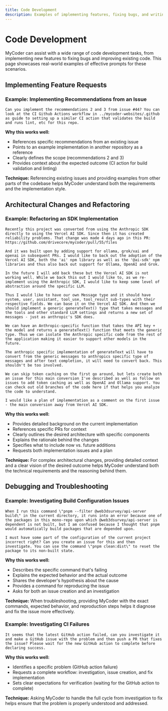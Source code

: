 ```yaml
---
title: Code Development
description: Examples of implementing features, fixing bugs, and writing tests
---
```


# Code Development

MyCoder can assist with a wide range of code development tasks, from implementing new features to fixing bugs and improving existing code. This page showcases real-world examples of effective prompts for these scenarios.

## Implementing Feature Requests

### Example: Implementing Recommendations from an Issue

```
Can you implement the recommendations 2 and 3 from issue #44? You can look at the CI Github Actions workflow in ../mycoder-websites/.github as guide to setting up a similar CI action that validates the build and runs lint, etc for this repo.
```

**Why this works well:**
- References specific recommendations from an existing issue
- Points to an example implementation in another repository as a reference
- Clearly defines the scope (recommendations 2 and 3)
- Provides context about the expected outcome (CI action for build validation and linting)

**Technique:** Referencing existing issues and providing examples from other parts of the codebase helps MyCoder understand both the requirements and the implementation style.

## Architectural Changes and Refactoring

### Example: Refactoring an SDK Implementation

```
Recently this project was converted from using the Anthropic SDK directly to using the Vercel AI SDK. Since then it has created reliability problems. That change was made 4 days ago in this PR: https://github.com/drivecore/mycoder/pull/55/files

And it was built upon by adding support for ollama, grok/xai and openai in subsequent PRs. I would like to back out the adoption of the Vercel AI SDK, both the 'ai' npm library as well as the '@ai-sdk' npm libraries and thus also back out support for Ollama, OpenAI and Grok.

In the future I will add back these but the Vercel AI SDK is not working well. While we back this out I would like to, as we re-implement using the Anthropic SDK, I would like to keep some level of abstraction around the specific LLM.

Thus I would like to have our own Message type and it should have system, user, assistant, tool_use, tool_result sub-types with their respective fields. We can base it on the Vercel AI SDK. And then we should implement a generic generateText() type that takes messages and the tools and other standard LLM settings and returns a new set of messages - just as anthropic's SDK does.

We can have an Anthropic-specific function that takes the API key + the model and returns a generateText() function that meets the generic type. Thus we can isolate the Anthropic specific code from the rest of the application making it easier to support other models in the future.

The anthropic specific implementation of generateText will have to convert from the generic messages to anthropics specific type of messages and after text completion, it will need to convert back. This shouldn't be too involved.

We can skip token caching on the first go around, but lets create both an issue for this main conversion I've described as well as follow on issues to add token caching as well as OpenAI and Ollama support. You can check out old branches of the code here if that helps you analyze the code to understand.

I would like a plan of implementation as a comment on the first issue - the main conversion away from Vercel AI SDK.
```

**Why this works well:**
- Provides detailed background on the current implementation
- References specific PRs for context
- Clearly outlines the desired architecture with specific components
- Explains the rationale behind the changes
- Specifies what to include now vs. future additions
- Requests both implementation issues and a plan

**Technique:** For complex architectural changes, providing detailed context and a clear vision of the desired outcome helps MyCoder understand both the technical requirements and the reasoning behind them.

## Debugging and Troubleshooting

### Example: Investigating Build Configuration Issues

```
When I run this command \"pnpm --filter @web3dsurvey/api-server build\" in the current directory, it runs into an error because one of the packages in this mono-repo upon which @web3dsurvey/api-server is dependent is not built, but I am confused because I thought that pnpm would automatically build packages that are depended upon.

I must have some part of the configuration of the current project incorrect right? Can you create an issue for this and then investigate. You can use the command \"pnpm clean:dist\" to reset the package to its non-built state.
```

**Why this works well:**
- Describes the specific command that's failing
- Explains the expected behavior and the actual outcome
- Shares the developer's hypothesis about the cause
- Provides a command for reproducing the issue
- Asks for both an issue creation and an investigation

**Technique:** When troubleshooting, providing MyCoder with the exact commands, expected behavior, and reproduction steps helps it diagnose and fix the issue more effectively.

### Example: Investigating CI Failures

```
It seems that the latest GitHub action failed, can you investigate it and make a GitHub issue with the problem and then push a PR that fixes the issue? Please wait for the new GitHub action to complete before declaring success.
```

**Why this works well:**
- Identifies a specific problem (GitHub action failure)
- Requests a complete workflow: investigation, issue creation, and fix implementation
- Sets clear expectations for verification (waiting for the GitHub action to complete)

**Technique:** Asking MyCoder to handle the full cycle from investigation to fix helps ensure that the problem is properly understood and addressed.


